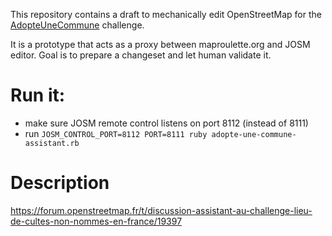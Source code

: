 This repository contains a draft to mechanically edit OpenStreetMap for the [AdopteUneCommune](https://wiki.openstreetmap.org/wiki/FR:Organised_Editing/Activities/AdopteUneCommune) challenge.

It is a prototype that acts as a proxy between maproulette.org and JOSM editor. Goal is to prepare a changeset and let human validate it.


# Run it:

- make sure JOSM remote control listens on port 8112 (instead of 8111)
- run `JOSM_CONTROL_PORT=8112 PORT=8111 ruby adopte-une-commune-assistant.rb`

# Description

https://forum.openstreetmap.fr/t/discussion-assistant-au-challenge-lieu-de-cultes-non-nommes-en-france/19397

